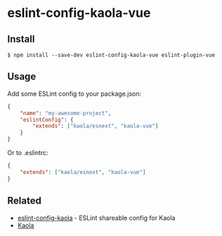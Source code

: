 # eslint-config-kaola-vue

## Install

```
$ npm install --save-dev eslint-config-kaola-vue eslint-plugin-vue
```


## Usage

Add some ESLint config to your package.json:

```json
{
    "name": "my-awesome-project",
    "eslintConfig": {
        "extends": ["kaola/esnext", "kaola-vue"]
    }
}
```

Or to .eslintrc:

```json
{
    "extends": ["kaola/esnext", "kaola-vue"]
}
```


## Related

- [eslint-config-kaola](https://github.com/kaola-fed/eslint-config-kaola) - ESLint shareable config for Kaola
- [Kaola](https://github.com/kaola-fed)
